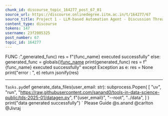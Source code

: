 ```yaml
---
chunk_id: discourse_topic_164277_post_67_01
source_url: https://discourse.onlinedegree.iitm.ac.in/t/164277/67
source_title: Project 1 - LLM-based Automation Agent - Discussion Thread [TDS Jan 2025]
content_type: discourse
tokens: 147
username: 23f2005325
post_number: 67
topic_id: 164277
---
```


 FUNC :",generated_func)
 res = f"{func_name} executed successfully"
 else:
 generated_func = globals()[func_name]()
 print(generated_func)
 res = f"{func_name} executed successfully"
 except Exception as e:
 res = None
 print("error : ", e)
 return jsonify(res)

---

`
Tasks.py
`def generate_data_files(user_email: str):
 subprocess.Popen(
 [
 "uv",
 "run",
 "https://raw.githubusercontent.com/sanand0/tools-in-data-science-public/tds-2025-01/datagen.py",
 f"{user_email}",
 "--root",
 "../data",
 ]
 )
 print("data generated successfully")
`
Please Guide @s.anand @carlton @Jivraj
